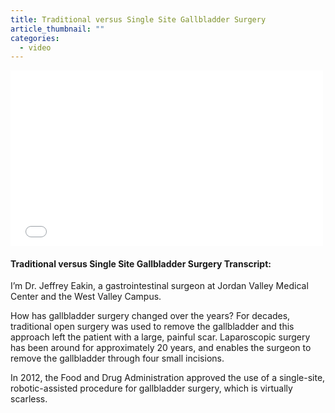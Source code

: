 ```yaml
---
title: Traditional versus Single Site Gallbladder Surgery
article_thumbnail: ""
categories:
  - video
---
```

<iframe style="width: 500px; height: 281px;" src="///www.youtube.com/embed/EXj6cfUVcj4" frameborder="0" allowfullscreen=""></iframe><h4>Traditional versus Single Site Gallbladder Surgery Transcript:</h4>
<p>I’m Dr. Jeffrey Eakin, a gastrointestinal surgeon at Jordan Valley Medical Center and the West Valley Campus.</p>
<p>How has gallbladder surgery changed over the years? For decades, traditional open surgery was used to remove the gallbladder and this approach left the patient with a large, painful scar. Laparoscopic surgery has been around for approximately 20 years, and enables the surgeon to remove the gallbladder through four small incisions. </p>
<p>In 2012, the Food and Drug Administration approved the use of a single-site, robotic-assisted procedure for gallbladder surgery, which is virtually scarless.</p>